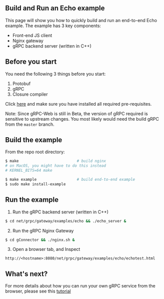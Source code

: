 ## Build and Run an Echo example

This page will show you how to quickly build and run an end-to-end Echo
example. The example has 3 key components:

 - Front-end JS client
 - Nginx gateway
 - gRPC backend server (written in C++)


## Before you start

You need the following 3 things before you start:

 1. Protobuf
 2. gRPC
 3. Closure compiler
 
Click [here](../../../../../INSTALL.md) and make sure you have installed all
required pre-requisites.

Note: Since gRPC-Web is still in Beta, the version of gRPC required is
sensitive to upstream changes. You most likely would need the build gRPC
from the `master` branch.

 
## Build the example

From the repo root directory:

```sh
$ make                          # build nginx
# on MacOS, you might have to do this instead
# KERNEL_BITS=64 make

$ make example                  # build end-to-end example
$ sudo make install-example
```

## Run the example

1. Run the gRPC backend server (written in C++)

```sh
$ cd net/grpc/gateway/examples/echo && ./echo_server &
```

2. Run the gRPC Nginx Gateway

```sh
$ cd gConnector && ./nginx.sh &
```

3. Open a browser tab, and Inspect
```
http://<hostname>:8080/net/grpc/gateway/examples/echo/echotest.html
```


## What's next?

For more details about how you can run your own gRPC service from the browser,
please see this [tutorial](tutorial.md)
